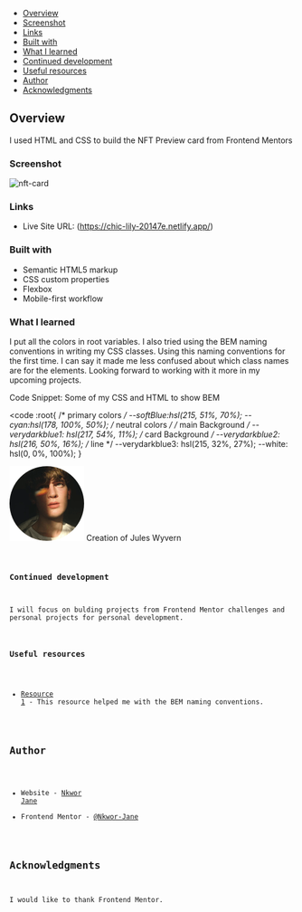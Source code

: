 - [Overview](#overview)
- [Screenshot](#screenshot)
- [Links](#links)
- [Built with](#built-with)
- [What I learned](#what-i-learned)
- [Continued development](#continued-development)
- [Useful resources](#useful-resources)
- [Author](#author)
- [Acknowledgments](#acknowledgments)



## Overview
I used HTML and CSS to build the NFT Preview card from Frontend Mentors

### Screenshot
![nft-card](https://user-images.githubusercontent.com/69125833/170151439-ae93c93a-ab71-4cc6-8efc-11a3a767aecc.png)



### Links

- Live Site URL: (https://chic-lily-20147e.netlify.app/)

### Built with

- Semantic HTML5 markup
- CSS custom properties
- Flexbox
- Mobile-first workflow


### What I learned

I put all the colors in root variables. I also tried using the BEM naming conventions in writing my CSS classes. Using this naming conventions for the first time. I can
say it made me less confused about which class names are for the elements. Looking forward to working with it more in my upcoming projects.

Code Snippet: Some of my CSS and HTML to show BEM

<code
:root{
    /* primary colors */
    --softBlue:hsl(215, 51%, 70%);
    --cyan:hsl(178, 100%, 50%);
    /* neutral colors */
    /* main Background */
    --verydarkblue1: hsl(217, 54%, 11%); 
    /* card Background */
    --verydarkblue2: hsl(216, 50%, 16%);
    /* line */
    --verydarkblue3: hsl(215, 32%, 27%);
    --white: hsl(0, 0%, 100%);
}

<div class="card--footer-align">
            <img src="image-avatar.png" alt="avatar" class="card-footer-image">
            <label class="card-footertext-label">Creation of <span class="card-footertext-span">Jules Wyvern</span></label>
 </div>
<code>

### Continued development

I will focus on bulding projects from Frontend Mentor challenges and personal projects for personal development.

### Useful resources

- [Resource 1]([https://www.asmeurer.com/git-workflow/](https://cssguidelin.es/#bem-like-naming)) - This resource helped me with the BEM naming conventions.



## Author

- Website - [Nkwor Jane](https://chic-lily-20147e.netlify.app/)
- Frontend Mentor - [@Nkwor-Jane](https://www.frontendmentor.io/profile/@Nkwor-Jane)


## Acknowledgments
I would like to thank Frontend Mentor.
